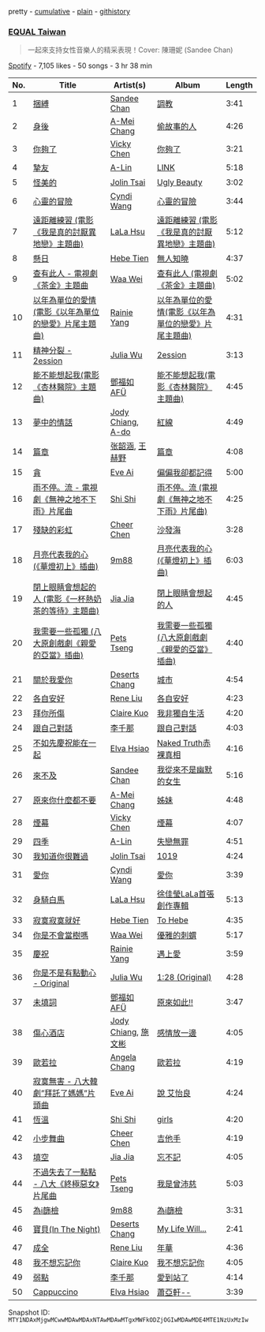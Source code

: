 pretty - [cumulative](/playlists/cumulative/37i9dQZF1DX2hEEH7Yc5Au.md) - [plain](/playlists/plain/37i9dQZF1DX2hEEH7Yc5Au) - [githistory](https://github.githistory.xyz/mackorone/spotify-playlist-archive/blob/main/playlists/plain/37i9dQZF1DX2hEEH7Yc5Au)

### [EQUAL Taiwan](https://open.spotify.com/playlist/37i9dQZF1DX2hEEH7Yc5Au)

> 一起來支持女性音樂人的精采表現！Cover: 陳珊妮 \(Sandee Chan\)

[Spotify](https://open.spotify.com/user/spotify) - 7,105 likes - 50 songs - 3 hr 38 min

| No. | Title | Artist(s) | Album | Length |
|---|---|---|---|---|
| 1 | [捆縛](https://open.spotify.com/track/6Attg3Eg8FqrJ5uEb4S9uU) | [Sandee Chan](https://open.spotify.com/artist/50DjkxUjr341CAWEf6mEXS) | [調教](https://open.spotify.com/album/5pd7J7w4Ku29uN91bIrD5c) | 3:41 |
| 2 | [身後](https://open.spotify.com/track/5niImrS3tokLyQ8uHKswt1) | [A\-Mei Chang](https://open.spotify.com/artist/6noxsCszBEEK04kCehugOp) | [偷故事的人](https://open.spotify.com/album/181c4IPOvcJphA0ZKAZIeW) | 4:26 |
| 3 | [你夠了](https://open.spotify.com/track/5vJ2Hw5FQShQIpyDqgQlCR) | [Vicky Chen](https://open.spotify.com/artist/01u3qI3xMGFvktXyRSMGRZ) | [你夠了](https://open.spotify.com/album/0aBj80EllGcejy9XcavrtZ) | 3:21 |
| 4 | [摯友](https://open.spotify.com/track/1bQHKplf5fkkecalhAgYp0) | [A\-Lin](https://open.spotify.com/artist/28gf2piFx6cAKOMIwcky5a) | [LINK](https://open.spotify.com/album/1nf7xBTx71de6f2EQtusMz) | 5:18 |
| 5 | [怪美的](https://open.spotify.com/track/0cONHWTIfgEpAuVwbbwGgc) | [Jolin Tsai](https://open.spotify.com/artist/1r9DuPTHiQ7hnRRZ99B8nL) | [Ugly Beauty](https://open.spotify.com/album/7HFFEjrwzZNpbee44SJnn9) | 3:02 |
| 6 | [心靈的冒險](https://open.spotify.com/track/7jr0ZMd8L9yT76ZMQL6Nel) | [Cyndi Wang](https://open.spotify.com/artist/3AroL2oDPiAnMpTmIQv3KP) | [心靈的冒險](https://open.spotify.com/album/0FpsxHkBeat4TclF1958p6) | 3:44 |
| 7 | [遠距離練習 \(電影《我是真的討厭異地戀》主題曲\)](https://open.spotify.com/track/5pk0iFUSN5iiVzeUcAP3U2) | [LaLa Hsu](https://open.spotify.com/artist/3dI4Io8XE33J2o04ZwjR0Y) | [遠距離練習 \(電影《我是真的討厭異地戀》主題曲\)](https://open.spotify.com/album/0pI3r6arJZNrPQnewiKTbI) | 5:12 |
| 8 | [懸日](https://open.spotify.com/track/6zbBfKc4ghXAGtzuXAQptf) | [Hebe Tien](https://open.spotify.com/artist/14bJhryXGk6H6qlGzwj3W5) | [無人知曉](https://open.spotify.com/album/6bCnbjqqRgcPCpJwcnoLju) | 4:37 |
| 9 | [查有此人 \- 電視劇 《茶金》主題曲](https://open.spotify.com/track/4jNBdaDWebxUPzWlTR3A4t) | [Waa Wei](https://open.spotify.com/artist/190bkHbFrRvEhcB7Zpuv3y) | [查有此人 \(電視劇 《茶金》主題曲\)](https://open.spotify.com/album/7GGF4MlH5BXGKxOLDNczs8) | 5:02 |
| 10 | [以年為單位的愛情\(電影《以年為單位的戀愛》片尾主題曲\)](https://open.spotify.com/track/5f939ccwoOJXxU2Sj6RxU4) | [Rainie Yang](https://open.spotify.com/artist/0MEchSWR9pJvw1S5CV3Kuk) | [以年為單位的愛情\(電影《以年為單位的戀愛》片尾主題曲\)](https://open.spotify.com/album/7vLFjY35aHSs0xwkzCTVAR) | 4:31 |
| 11 | [精神分裂 \- 2ession](https://open.spotify.com/track/6xkrU79K5AKdBo3FvNLc4p) | [Julia Wu](https://open.spotify.com/artist/7pSH4sO2lXAxFKF6MkwORv) | [2ession](https://open.spotify.com/album/55zxCUQ3WL7Pmjps4ROlrT) | 3:13 |
| 12 | [能不能想起我\(電影《杏林醫院》主題曲\)](https://open.spotify.com/track/4k4smapyNfTz4L09tcdStR) | [鄧福如 AFÜ](https://open.spotify.com/artist/7hJBfmab67blVoqZBIAx13) | [能不能想起我\(電影《杏林醫院》主題曲\)](https://open.spotify.com/album/1BgH12xCatX2BtaLE92K3T) | 4:45 |
| 13 | [夢中的情話](https://open.spotify.com/track/0mDynC7lAwQyeXevpyDwhV) | [Jody Chiang](https://open.spotify.com/artist/3jPL2UtbCi2DuvuK2dolR6), [A\-do](https://open.spotify.com/artist/24C7uNrWX2Iidb6X63vTGz) | [紅線](https://open.spotify.com/album/7crq4vPVpF4L8WZNxShgul) | 4:49 |
| 14 | [篇章](https://open.spotify.com/track/1N1cLClnWhZRTuZR2TCam6) | [张韶涵](https://open.spotify.com/artist/7gBEpGHGppL85vz0fEC1er), [王赫野](https://open.spotify.com/artist/2sAy0e2cL6jbo0ukxlxWNJ) | [篇章](https://open.spotify.com/album/4yf4ZSKmkHJfN7Nfbh909x) | 4:08 |
| 15 | [貪](https://open.spotify.com/track/2cDQ5rXdQoWZsVUok3Gk8M) | [Eve Ai](https://open.spotify.com/artist/6eLpNMX3ZygSrUuxAlIWIx) | [偏偏我卻都記得](https://open.spotify.com/album/0Q0O0kpGV394flFNTvdfJ5) | 5:00 |
| 16 | [雨不停。流 \- 電視劇《無神之地不下雨》片尾曲](https://open.spotify.com/track/6vS1IucniRN5dlIV9Zf3Ur) | [Shi Shi](https://open.spotify.com/artist/4XKp9GFAQfsh2NflSRnHQi) | [雨不停。流 \(電視劇《無神之地不下雨》片尾曲\)](https://open.spotify.com/album/07RSNZskdcUd9hES3kDGgU) | 4:25 |
| 17 | [殘缺的彩虹](https://open.spotify.com/track/4XQYk51C9UaGZO3o5NSurv) | [Cheer Chen](https://open.spotify.com/artist/4m0xrEWYU0yCUFMaga015T) | [沙發海](https://open.spotify.com/album/47gZvbKIMWIHFLOXnxhUZA) | 3:28 |
| 18 | [月亮代表我的心\(《華燈初上》插曲\)](https://open.spotify.com/track/1cRiR4nkVEfmE7m5s7fZ1B) | [9m88](https://open.spotify.com/artist/4PjY2961rc0MHE9zHYWEnH) | [月亮代表我的心\(《華燈初上》插曲\)](https://open.spotify.com/album/2oZlIFeEFjQ3ssmXJWqQXx) | 6:03 |
| 19 | [閉上眼睛會想起的人 \(電影《一杯熱奶茶的等待》主題曲\)](https://open.spotify.com/track/3YznHBhAqELVwdRFxBD7MI) | [Jia Jia](https://open.spotify.com/artist/5qUYuf6cIHU241KxPyDMBp) | [閉上眼睛會想起的人](https://open.spotify.com/album/4m8zX2aF2ggXlAqLsSj8Vb) | 4:45 |
| 20 | [我需要一些孤獨 \(八大原創戲劇《親愛的亞當》插曲\)](https://open.spotify.com/track/0dFb9eVcS8YazOCm8Qr3ku) | [Pets Tseng](https://open.spotify.com/artist/1he19XnDUahODrmRwKlC8w) | [我需要一些孤獨 \(八大原創戲劇《親愛的亞當》插曲\)](https://open.spotify.com/album/5OczIitNHb1MwBSvTDbhjq) | 4:40 |
| 21 | [關於我愛你](https://open.spotify.com/track/69bdhBcI3aTFA8KhooWBI3) | [Deserts Chang](https://open.spotify.com/artist/7v9Il42LvvTeSfmf1bwfNx) | [城市](https://open.spotify.com/album/2X2WYTQl5BVInM0StQChCy) | 4:54 |
| 22 | [各自安好](https://open.spotify.com/track/7ep5TafdBRpwCbwMciRPaU) | [Rene Liu](https://open.spotify.com/artist/6qzfo7jiO4OrhxrvPFPlWX) | [各自安好](https://open.spotify.com/album/42kIWWADJxhtXbMvfm8jO8) | 4:23 |
| 23 | [拜你所傷](https://open.spotify.com/track/07H9zeiANoXHqgWVeGOocW) | [Claire Kuo](https://open.spotify.com/artist/6OiFtK426XJWnOJ2HYlSbf) | [我非獨自生活](https://open.spotify.com/album/1kJnrBLvAm5r1d8dZqxMbe) | 4:20 |
| 24 | [跟自己對話](https://open.spotify.com/track/0J6iEXjedDzX3wqSzI7naF) | [李千那](https://open.spotify.com/artist/0rOFGXlFK59NmUCHga8oZM) | [跟自己對話](https://open.spotify.com/album/1zEK0yYTWRgsudA2NxWKwy) | 4:03 |
| 25 | [不如先慶祝能在一起](https://open.spotify.com/track/5P1sy6uSr5K0vvauivV0tO) | [Elva Hsiao](https://open.spotify.com/artist/6yTAPw3o7oDH7lhj34jvbH) | [Naked Truth赤裸真相](https://open.spotify.com/album/2DRRJ2qowL8vYYdVB4O5PW) | 4:16 |
| 26 | [來不及](https://open.spotify.com/track/0ZN05GKriP1kNvRQGViOGq) | [Sandee Chan](https://open.spotify.com/artist/50DjkxUjr341CAWEf6mEXS) | [我從來不是幽默的女生](https://open.spotify.com/album/7IqhJQ1shsgk1rMbZfjIeG) | 5:16 |
| 27 | [原來你什麼都不要](https://open.spotify.com/track/6zwxo8EQqCf9jV3i710vFf) | [A\-Mei Chang](https://open.spotify.com/artist/6noxsCszBEEK04kCehugOp) | [姊妹](https://open.spotify.com/album/1jmU2MogimLAfQyAL4QYNn) | 4:48 |
| 28 | [煙幕](https://open.spotify.com/track/0N1fHzzxpTyvXjbn7MSnWx) | [Vicky Chen](https://open.spotify.com/artist/01u3qI3xMGFvktXyRSMGRZ) | [煙幕](https://open.spotify.com/album/0iKsf0Hph9SeeovTmEH2hX) | 4:07 |
| 29 | [四季](https://open.spotify.com/track/1DNaVy6uH0Mc4D4HNRQvWP) | [A\-Lin](https://open.spotify.com/artist/28gf2piFx6cAKOMIwcky5a) | [失戀無罪](https://open.spotify.com/album/7gHrAaQilQVA4XF0adabZX) | 4:51 |
| 30 | [我知道你很難過](https://open.spotify.com/track/3Wuplaz7OX7p17wjempzj9) | [Jolin Tsai](https://open.spotify.com/artist/1r9DuPTHiQ7hnRRZ99B8nL) | [1019](https://open.spotify.com/album/6JDdALvBa9ePL4UnrgqTuj) | 4:24 |
| 31 | [愛你](https://open.spotify.com/track/6T7oK4eP3Tezw4Ogy7q6KO) | [Cyndi Wang](https://open.spotify.com/artist/3AroL2oDPiAnMpTmIQv3KP) | [愛你](https://open.spotify.com/album/64e67ahttBQ4A02teJVoZu) | 3:39 |
| 32 | [身騎白馬](https://open.spotify.com/track/5ocA068mvMpA2GFPYQo670) | [LaLa Hsu](https://open.spotify.com/artist/3dI4Io8XE33J2o04ZwjR0Y) | [徐佳瑩LaLa首張創作專輯](https://open.spotify.com/album/3swRaeU1n5aidOutReHHcO) | 5:13 |
| 33 | [寂寞寂寞就好](https://open.spotify.com/track/73Za3Ote9y5Y02GGjvzvXt) | [Hebe Tien](https://open.spotify.com/artist/14bJhryXGk6H6qlGzwj3W5) | [To Hebe](https://open.spotify.com/album/5kQpJhfXQhkksNmzaXH1nR) | 4:35 |
| 34 | [你是不會當樹嗎](https://open.spotify.com/track/51nFnRWMHTRq26EZd8F7PX) | [Waa Wei](https://open.spotify.com/artist/190bkHbFrRvEhcB7Zpuv3y) | [優雅的刺蝟](https://open.spotify.com/album/2IPPtaA2Fm3SiBS5UzWzkF) | 5:17 |
| 35 | [慶祝](https://open.spotify.com/track/1PLpbxdsXDgkVteS5lSwUk) | [Rainie Yang](https://open.spotify.com/artist/0MEchSWR9pJvw1S5CV3Kuk) | [遇上愛](https://open.spotify.com/album/50xBfOCnFW58MOYmxljZiJ) | 3:59 |
| 36 | [你是不是有點動心 \- Original](https://open.spotify.com/track/0FIRHGE4loKAH5o5ByiqG0) | [Julia Wu](https://open.spotify.com/artist/7pSH4sO2lXAxFKF6MkwORv) | [1:28 \(Original\)](https://open.spotify.com/album/39MCCipCiuLjzl76bY7NmU) | 4:28 |
| 37 | [未填詞](https://open.spotify.com/track/6QjydmUNC7zoPc3Rji4pbt) | [鄧福如 AFÜ](https://open.spotify.com/artist/7hJBfmab67blVoqZBIAx13) | [原來如此!!](https://open.spotify.com/album/7d13UhcqIboxcCDDQShRvN) | 3:47 |
| 38 | [傷心酒店](https://open.spotify.com/track/1M07r7zZdZE8xyS2lwqGUT) | [Jody Chiang](https://open.spotify.com/artist/3jPL2UtbCi2DuvuK2dolR6), [施文彬](https://open.spotify.com/artist/1haVncLMK8OWph58XceCbG) | [感情放一邊](https://open.spotify.com/album/0cdxaOT52JQ5c09gP5WQsl) | 4:05 |
| 39 | [歐若拉](https://open.spotify.com/track/7fIP72hHPvNFI8XPYsxwQ9) | [Angela Chang](https://open.spotify.com/artist/4txug0T3vYc9p20tuhfCUa) | [歐若拉](https://open.spotify.com/album/5sIp9R8I3ZuXESPpkBI4i2) | 4:19 |
| 40 | [寂寞無害 \- 八大韓劇”拜託了媽媽”片頭曲](https://open.spotify.com/track/5hVaRXaXgpN9lNK61oyz2I) | [Eve Ai](https://open.spotify.com/artist/6eLpNMX3ZygSrUuxAlIWIx) | [說 艾怡良](https://open.spotify.com/album/4mWCzSBfHnpKRU3vsqhEJc) | 4:24 |
| 41 | [恆溫](https://open.spotify.com/track/122XVqEGBM36Lp0XNvsgTV) | [Shi Shi](https://open.spotify.com/artist/4XKp9GFAQfsh2NflSRnHQi) | [girls](https://open.spotify.com/album/0MhMx54l7L35HxqnMNfL9z) | 4:20 |
| 42 | [小步舞曲](https://open.spotify.com/track/6eBrCPJAAUrOk1RgJEqdcP) | [Cheer Chen](https://open.spotify.com/artist/4m0xrEWYU0yCUFMaga015T) | [吉他手](https://open.spotify.com/album/35QdFULbzmzRWMeH7bHGQR) | 4:19 |
| 43 | [填空](https://open.spotify.com/track/5nZHdttz8CtyjyKG4EZSwQ) | [Jia Jia](https://open.spotify.com/artist/5qUYuf6cIHU241KxPyDMBp) | [忘不記](https://open.spotify.com/album/2o0oEFwph6jcXwQo8VXCkG) | 4:05 |
| 44 | [不過失去了一點點 \- 八大《終極惡女》片尾曲](https://open.spotify.com/track/6HEfgS0ALir73Un4XKtYI6) | [Pets Tseng](https://open.spotify.com/artist/1he19XnDUahODrmRwKlC8w) | [我是曾沛慈](https://open.spotify.com/album/428cg3yMWFKwXMIg1HGaVd) | 5:03 |
| 45 | [為i篩檢](https://open.spotify.com/track/07iGY9KfBhKAPJPm8rQQKn) | [9m88](https://open.spotify.com/artist/4PjY2961rc0MHE9zHYWEnH) | [為i篩檢](https://open.spotify.com/album/74nFzcXwMxIwcWELYtQTqj) | 3:31 |
| 46 | [寶貝\(In The Night\)](https://open.spotify.com/track/1G9KctNOyAM8wMkCFhR3EZ) | [Deserts Chang](https://open.spotify.com/artist/7v9Il42LvvTeSfmf1bwfNx) | [My Life Will...](https://open.spotify.com/album/7x0DIwQu2yNMjg05DxPhHu) | 2:41 |
| 47 | [成全](https://open.spotify.com/track/34GSbu5gyOvcRYb8H06hZC) | [Rene Liu](https://open.spotify.com/artist/6qzfo7jiO4OrhxrvPFPlWX) | [年華](https://open.spotify.com/album/5MTWp9gLM678D3yq3pboBG) | 4:36 |
| 48 | [我不想忘記你](https://open.spotify.com/track/6sNXFtBPUvyFWEjSZhEwbd) | [Claire Kuo](https://open.spotify.com/artist/6OiFtK426XJWnOJ2HYlSbf) | [我不想忘記你](https://open.spotify.com/album/7o2ROGhw8sJxshtIRuO29U) | 4:05 |
| 49 | [弱點](https://open.spotify.com/track/73zVLWch37d5IrKf3j3KkT) | [李千那](https://open.spotify.com/artist/0rOFGXlFK59NmUCHga8oZM) | [愛到站了](https://open.spotify.com/album/3ZDvcq25rw1tGzChPSco4F) | 4:14 |
| 50 | [Cappuccino](https://open.spotify.com/track/3hCyGYmytCmkExrFmT4I7w) | [Elva Hsiao](https://open.spotify.com/artist/6yTAPw3o7oDH7lhj34jvbH) | [蕭亞軒\-\-](https://open.spotify.com/album/2iFxrSfOHMw68At3k5JVE9) | 3:39 |

Snapshot ID: `MTY1NDAxMjgwMCwwMDAwMDAxNTAwMDAwMTgxMWFkODZjOGIwMDAwMDE4MTE1NzUxMzIw`
